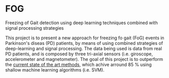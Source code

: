 FOG
===

Freezing of Gait detection using deep learning techniques combined with signal processing strategies

This project is to present a new approach for freezing fo gait (FoG) events in Parkinson's diseas (PD) patients, by means of using combined strategies of deep-learning and signal processing. The data being used is data from real PD patients, and is composed by three tri-axial sensors (i.e. giroscope, accelerometer and magnetometer). The goal of this project is to outperform the [current state of the art methods](http://link.springer.com/article/10.1007/s11517-015-1395-3), which achive arround 85 % using shallow machine learning algorithms (i.e. SVM).
